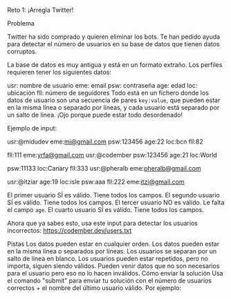 Reto 1: ¡Arregla Twitter!

Problema

Twitter ha sido comprado y quieren eliminar los bots. Te han pedido ayuda para detectar el número de usuarios en su base de datos que tienen datos corruptos.

La base de datos es muy antigua y está en un formato extraño. Los perfiles requieren tener los siguientes datos:

usr: nombre de usuario
eme: email
psw: contraseña
age: edad
loc: ubicación
fll: número de seguidores
Todo está en un fichero donde los datos de usuario son una secuencia de pares `key:value`, que pueden estar en la misma línea o separado por líneas, y cada usuario está separado por un salto de línea. ¡Ojo porque puede estar todo desordenado!

Ejemplo de input:

usr:@midudev eme:mi@gmail.com psw:123456 age:22 loc:bcn fll:82

fll:111 eme:yrfa@gmail.com usr:@codember psw:123456 age:21 loc:World

psw:11133 loc:Canary fll:333 usr:@pheralb eme:pheralb@gmail.com

usr:@itziar age:19 loc:isle psw:aaa fll:222 eme:itzi@gmail.com

El primer usuario SÍ es válido. Tiene todos los campos.
El segundo usuario SÍ es válido. Tiene todos los campos.
El tercer usuario NO es válido. Le falta el campo `age`.
El cuarto usuario SÍ es válido. Tiene todos los campos.

Ahora que ya sabes esto, usa este input para detectar los usuarios incorrectos: https://codember.dev/users.txt

Pistas
Los datos pueden estar en cualquier orden.
Los datos pueden estar en la misma línea o separados por líneas.
Los usuarios se separan por un salto de línea en blanco.
Los usuarios pueden estar repetidos, pero no importa, siguen siendo válidos.
Pueden venir datos que no son necesarios para el usuario pero eso no lo hacen inválidos.
Cómo enviar la solución
Usa el comando "submit" para enviar tu solución con el número de usuarios correctos + el nombre del último usuario válido. Por ejemplo: